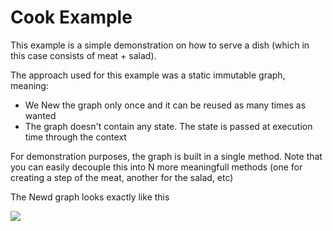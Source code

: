 # Cook Example

This example is a simple demonstration on how to serve a dish (which in this case consists of meat + salad).

The approach used for this example was a static immutable graph, meaning:
- We New the graph only once and it can be reused as many times as wanted
- The graph doesn't contain any state. The state is passed at execution time through the context

For demonstration purposes, the graph is built in a single method. Note that you can easily decouple this into N more meaningfull methods (one for creating a step of the meat, another for the salad, etc)

The Newd graph looks exactly like this

![](template.svg)